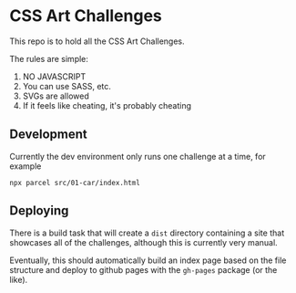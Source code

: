 CSS Art Challenges
==================

This repo is to hold all the CSS Art Challenges.

The rules are simple:

1. NO JAVASCRIPT
2. You can use SASS, etc.
3. SVGs are allowed
5. If it feels like cheating, it's probably cheating


Development
-----------

Currently the dev environment only runs one challenge at a time, for example

```
npx parcel src/01-car/index.html
```


Deploying
---------

There is a build task that will create a `dist` directory containing a site that
showcases all of the challenges, although this is currently very manual.

Eventually, this should automatically build an index page based on the file
structure and deploy to github pages with the `gh-pages` package (or the like).
